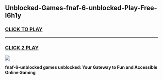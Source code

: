 
## Unblocked-Games-fnaf-6-unblocked-Play-Free-l6h1y
<h3>
<a href="https://premium76.site?title=fnaf-6-unblocked&ref=17A">CLICK TO PLAY</a></h3>
<hr>

<h3>
<a href="https://premium76.site?title=fnaf-6-unblocked&ref=17A">CLICK 2 PLAY</a>
  
</h3>

<a href="https://premium76.site?title=fnaf-6-unblocked&ref=17A"><img src="https://clearcache.store/games.png"></a>


**fnaf-6-unblocked games unblocked: Your Gateway to Fun and Accessible Online Gaming**
